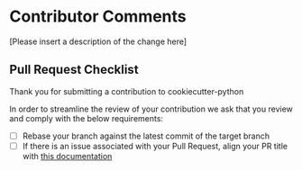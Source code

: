 # Contributor Comments
[Please insert a description of the change here]

## Pull Request Checklist
Thank you for submitting a contribution to cookiecutter-python

In order to streamline the review of your contribution we ask that you review and comply with the below requirements:
- [ ] Rebase your branch against the latest commit of the target branch
- [ ] If there is an issue associated with your Pull Request, align your PR title with [this documentation](https://help.github.com/en/articles/closing-issues-using-keywords)
